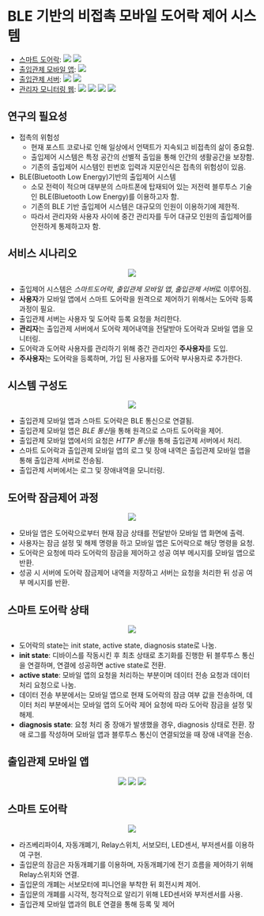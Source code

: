 # BLE 기반의 비접촉 모바일 도어락 제어 시스템
- [스마트 도어락](/doorlock):
  ![](https://img.shields.io/badge/RaspberryPi-A22846?style=flat-square&logo=raspberrypi&logoColor=white)
  ![](https://img.shields.io/badge/Node.js-339933?style=flat-square&logo=node.js&logoColor=white)
- [출입관제 모바일 앱](https://github.com/shinyena/doorapp):
  ![](https://img.shields.io/badge/Flutter-02569B?style=flat-square&logo=flutter&logoColor=white)
- [출입관제 서버](https://github.com/shinyena/doorserver):
  ![](https://img.shields.io/badge/Node.js-339933?style=flat-square&logo=node.js&logoColor=white)
  ![](https://img.shields.io/badge/MySQL-4479A1?style=flat-square&logo=mysql&logoColor=white)
- [관리자 모니터링 웹](/shinyena/doorserver/views):
  ![](https://img.shields.io/badge/HTML5-E34F26?style=flat-square&logo=html5&logoColor=white)
  ![](https://img.shields.io/badge/CSS3-1572B6?style=flat-square&logo=css3&logoColor=white)
  ![](https://img.shields.io/badge/JavaScript-F7DF1E?style=flat-square&logo=javascript&logoColor=white)
  ![](https://img.shields.io/badge/Bootstrap-7952B3?style=flat-square&logo=bootstrap&logoColor=white)

## 연구의 필요성
- 접촉의 위험성
  - 현재 포스트 코로나로 인해 일상에서 언택트가 지속되고 비접촉의 삶이 중요함.
  - 출입제어 시스템은 특정 공간의 선별적 출입을 통해 인간의 생활공간을 보장함.
  - 기존의 출입제어 시스템인 핀번호 입력과 지문인식은 접촉의 위험성이 있음.
- BLE(Bluetooth Low Energy)기반의 출입제어 시스템
  - 소모 전력이 적으며 대부분의 스마트폰에 탑재되어 있는 저전력 블루투스 기술인 BLE(Bluetooth Low Energy)를 이용하고자 함.
  - 기존의 BLE 기반 출입제어 시스템은 대규모의 인원이 이용하기에 제한적.
  - 따라서 관리자와 사용자 사이에 중간 관리자를 두어 대규모 인원의 출입제어를 안전하게 통제하고자 함.

## 서비스 시나리오
<div align="center"><img src="readmeImg/scenario.png"></div>

- 출입제어 시스템은 *스마트도어락*, *출입관제 모바일 앱*, *출입관제 서버*로 이루어짐.
- **사용자**가 모바일 앱에서 스마트 도어락을 원격으로 제어하기 위해서는 도어락 등록과정이 필요.
- 출입관제 서버는 사용자 및 도어락 등록 요청을 처리한다.
- **관리자**는 출입관제 서버에서 도어락 제어내역을 전달받아 도어락과 모바일 앱을 모니터링.
- 도어락과 도어락 사용자를 관리하기 위해 중간 관리자인 **주사용자**를 도입.
- **주사용자**는 도어락을 등록하며, 가입 된 사용자를 도어락 부사용자로 추가한다.

## 시스템 구성도
<div align="center"><img src="readmeImg/system.png"></div>

- 출입관제 모바일 앱과 스마트 도어락은 BLE 통신으로 연결됨.
- 출입관제 모바일 앱은 *BLE 통신*을 통해 원격으로 스마트 도어락을 제어.
- 출입관제 모바일 앱에서의 요청은 *HTTP 통신*을 통해 출입관제 서버에서 처리.
- 스마트 도어락과 출입관제 모바일 앱의 로그 및 장애 내역은 출입관제 모바일 앱을 통해 출입관제 서버로 전송됨.
- 출입관제 서버에서는 로그 및 장애내역을 모니터링.

## 도어락 잠금제어 과정
<div align="center"><img src="readmeImg/diagram.png"></div>

- 모바일 앱은 도어락으로부터 현재 잠금 상태를 전달받아 모바일 앱 화면에 출력.
- 사용자는 잠금 설정 및 해제 명령을 하고 모바일 앱은 도어락으로 해당 명령을 요청.
- 도어락은 요청에 따라 도어락의 잠금을 제어하고 성공 여부 메시지를 모바일 앱으로 반환.
- 성공 시 서버에 도어락 잠금제어 내역을 저장하고 서버는 요청을 처리한 뒤 성공 여부 메시지를 반환.

## 스마트 도어락 상태
<div align="center"><img src="readmeImg/state.png"></div>

- 도어락의 state는 init state, active state, diagnosis state로 나눔.
- **init state**: 디바이스를 작동시킨 후 최초 상태로 초기화를 진행한 뒤 블루투스 통신을 연결하며, 연결에 성공하면 active state로 전환.
- **active state**: 모바일 앱의 요청을 처리하는 부분이며 데이터 전송 요청과 데이터 처리 요청으로 나눔.
- 데이터 전송 부분에서는 모바일 앱으로 현재 도어락의 잠금 여부 값을 전송하며, 데이터 처리 부분에서는 모바일 앱의 도어락 제어 요청에 따라 도어락 잠금을 설정 및 해제.
- **diagnosis state**: 요청 처리 중 장애가 발생했을 경우, diagnosis 상태로 전환. 장애 로그를 작성하며 모바일 앱과 블루투스 통신이 연결되었을 때 장애 내역을 전송.

## 출입관제 모바일 앱
<div align="center">
  <img src="readmeImg/app1.png">
  <img src="readmeImg/app2.png">
  <img src="readmeImg/app3.png">
</div>


## 스마트 도어락
<div align="center"><img src="readmeImg/doorlock.png"></div>

- 라즈베리파이4, 자동개폐기, Relay스위치, 서보모터, LED센서, 부저센서를 이용하여 구현.
- 출입문의 잠금은 자동개폐기를 이용하며, 자동개폐기에 전기 흐름을 제어하기 위해 Relay스위치와 연결.
- 출입문의 개폐는 서보모터에 피니언을 부착한 뒤 회전시켜 제어.
- 출입문의 개폐를 시각적, 청각적으로 알리기 위해 LED센서와 부저센서를 사용.
- 출입관제 모바일 앱과의 BLE 연결을 통해 등록 및 제어
